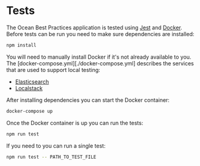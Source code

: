 # Tests

The Ocean Best Practices application is tested using [Jest](https://jestjs.io/) and [Docker](https://www.docker.com/). Before tests can be run you need to make sure dependencies are installed:

```sh
npm install
```

You will need to manually install Docker if it's not already available to you. The [docker-compose.yml][./docker-compose.yml] describes the services that are used to support local testing:

- [Elasticsearch](https://www.elastic.co/)
- [Localstack](https://localstack.cloud/)

After installing dependencies you can start the Docker container:

```sh
docker-compose up
```

Once the Docker container is up you can run the tests:

```sh
npm run test
```

If you need to you can run a single test:

```sh
npm run test -- PATH_TO_TEST_FILE
```
